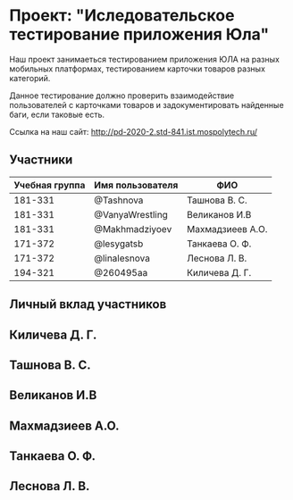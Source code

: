 # Проект: "Иследовательское тестирование приложения Юла"

Наш проект занимаеться тестированием приложения ЮЛА на разных мобильных платформах, тестированием карточки товаров разных категорий.


Данное тестирование должно проверить взаимодействие пользователей с карточками товаров и задокументировать найденные баги, если таковые есть.

Ссылка на наш сайт: http://pd-2020-2.std-841.ist.mospolytech.ru/

## Участники

| Учебная группа | Имя пользователя | ФИО                      |
|----------------|------------------|--------------------------|
| 181-331        | @Tashnova        | Ташнова В. С.            | 
| 181-331        | @VanyaWrestling  | Великанов И.В            |
| 181-331        | @Makhmadziyoev   | Махмадзиеев А.О.         |
| 171-372        | @lesygatsb       | Танкаева О. Ф.           |
| 171-372        | @linalesnova     | Леснова Л. В.            |
| 194-321        | @260495aa        | Киличева  Д. Г.          |

## Личный вклад участников
## Киличева  Д. Г.

## Ташнова В. С.  

## Великанов И.В  

## Махмадзиеев А.О.  

## Танкаева О. Ф. 

## Леснова Л. В. 





